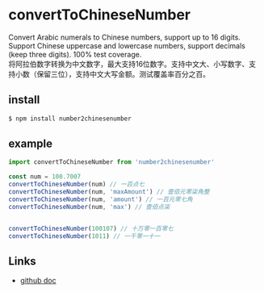# convertToChineseNumber  
Convert Arabic numerals to Chinese numbers, support up to 16 digits. Support Chinese uppercase and lowercase numbers, support decimals (keep three digits). 100% test coverage.  
将阿拉伯数字转换为中文数字，最大支持16位数字。支持中文大、小写数字、支持小数（保留三位），支持中文大写金额。测试覆盖率百分之百。
## install
```bash
$ npm install number2chinesenumber
```

## example
```javascript
import convertToChineseNumber from 'number2chinesenumber'

const num = 100.7007
convertToChineseNumber(num) // 一百点七
convertToChineseNumber(num, 'maxAmount') // 壹佰元零柒角整
convertToChineseNumber(num, 'amount') // 一百元零七角
convertToChineseNumber(num, 'max') // 壹佰点柒


convertToChineseNumber(100107) // 十万零一百零七
convertToChineseNumber(1011) // 一千零一十一
```

## Links
- [github doc](https://github.com/wansongtao/chinese-number)